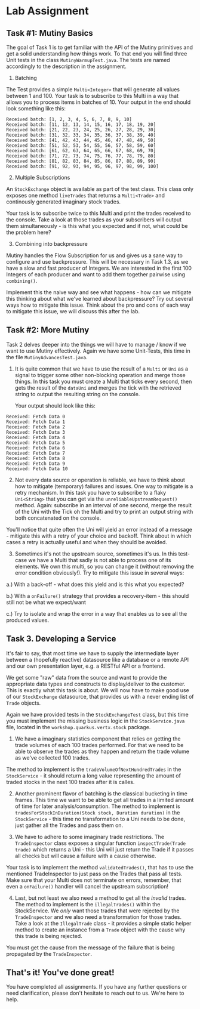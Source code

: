 # Lab Assignment

## Task #1: Mutiny Basics

The goal of Task 1 is to get familiar with the API of the Mutiny primitives and get a solid understanding how things work. To that end you will find three Unit tests in the class `MutinyWarmupTest.java`. The tests are named accordingly to the description in the assignment.


1. Batching

The Test provides a simple `Multi<Integer>` that will generate all values between 1 and 100. Your task is to subscribe to this Multi in a way that allows you to process items in batches of 10. Your output in the end should look something like this:

```
Received batch: [1, 2, 3, 4, 5, 6, 7, 8, 9, 10]
Received batch: [11, 12, 13, 14, 15, 16, 17, 18, 19, 20]
Received batch: [21, 22, 23, 24, 25, 26, 27, 28, 29, 30]
Received batch: [31, 32, 33, 34, 35, 36, 37, 38, 39, 40]
Received batch: [41, 42, 43, 44, 45, 46, 47, 48, 49, 50]
Received batch: [51, 52, 53, 54, 55, 56, 57, 58, 59, 60]
Received batch: [61, 62, 63, 64, 65, 66, 67, 68, 69, 70]
Received batch: [71, 72, 73, 74, 75, 76, 77, 78, 79, 80]
Received batch: [81, 82, 83, 84, 85, 86, 87, 88, 89, 90]
Received batch: [91, 92, 93, 94, 95, 96, 97, 98, 99, 100]
```

2. Multiple Subscriptions

An `StockExchange` object is available as part of the test class. This class only exposes one method `liveTrades` that returns a `Multi<Trade>` and continously generated imaginary stock trades. 

Your task is to subscribe twice to this Multi and print the trades received to the console. Take a look at those trades as your subscribers will output them simultaneously - is this what you expected and if not, what could be the problem here?

3. Combining into backpressure

Mutiny handles the Flow Subscription for us and gives us a sane way to configure and use backpressure. This will be necessary in Task 1.3, as we have a slow and fast producer of Integers. We are interested in the first 100 Integers of each producer and want to add them together pairwise using `combining()`.

Implement this the naive way and see what happens - how can we mitigate this thinking about what we've learned about backpressure? Try out several ways how to mitigate this issue. Think about the pro and cons of each way to mitigate this issue, we will discuss this after the lab.

## Task #2: More Mutiny

Task 2 delves deeper into the things we will have to manage / know if we want to use Mutiny effectively. Again we have some Unit-Tests, this time in the file `MutinyAdvancesTest.java`.

1. It is quite common that we have to use the result of a `Multi` or `Uni` as a signal to trigger some other non-blocking operation and merge those things. In this task you must create a Multi that ticks every second, then gets the result of the `dataUni` and merges the tick with the retrieved string to output the resulting string on the console.

    Your output should look like this:

```
Received: Fetch Data 0
Received: Fetch Data 1
Received: Fetch Data 2
Received: Fetch Data 3
Received: Fetch Data 4
Received: Fetch Data 5
Received: Fetch Data 6
Received: Fetch Data 7
Received: Fetch Data 8
Received: Fetch Data 9
Received: Fetch Data 10
```

2. Not every data source or operation is reliable, we have to think about how to mitigate (temporary) failures and issues. One way to mitigate is a retry mechanism. In this task you have to subscribe to a flaky `Uni<String>` that you can get via the `unreliableUpstreamRequest()` method. Again: subscribe in an interval of one second, merge the result of the Uni with the Tick oh the Multi and try to print an output string with both concatenated on the console.

You'll notice that quite often the Uni will yield an error instead of a message - mitigate this with a retry of your choice and backoff. Think about in which cases a retry is actually useful and when they should be avoided.   


3. Sometimes it's not the upstream source, sometimes it's us. In this test-case we have a Multi that sadly is not able to process one of its elements. We own this multi, so you can change it (without removing the error condition obviously!). Try to mitigate this issue in several ways:

a.) With a back-off - what does this yield and is this what you expected?

b.) With a `onFailure()` strategy that provides a recovery-item - this should still not be what we expect/want

c.) Try to isolate and wrap the error in a way that enables us to see all the produced values. 

## Task 3. Developing a Service

It's fair to say, that most time we have to supply the intermediate layer between a (hopefully reactive) datasource like a database or a remote API and our own presentation layer, e.g. a RESTful API or a frontend.

We get some "raw" data from the source and want to provide the appropriate data types and constructs to display/deliver to the customer. This is exactly what this task is about. We will now have to make good use of our `StockExchange` datasource, that provides us with a never ending list of `Trade` objects.

Again we have provided tests in the `StockExchangeTest` class, but this time you must implement the missing business logic in the `StockService.java` file, located in the `workshop.quarkus.vertx.stock` package.

1. We have a imaginary statistics component that relies on getting the trade volumes of each 100 trades performed. For that we need to be able to observe the trades as they happen and return the trade volume as we've collected 100 trades.

The method to implement is the `tradeVolumeOfNextHundredTrades` in the `StockService` - it should return a long value representing the amount of traded stocks in the next 100 trades after it is calles.

2. Another prominent flavor of batching is the classical bucketing in time frames. This time we want to be able to get all trades in a limited amount of time for later analysis/consumption. The method to implement is `tradesForStockInDuration(Stock stock, Duration duration)` in the `StockService` - this time no transformation to a Uni needs to be done, just gather all the Trades and pass them on.

3. We have to adhere to some imaginary trade restrictions. The `TradeInspector` class exposes a singular function `inspectTrade(Trade trade)` which returns a Uni - this Uni will just return the Trade if it passes all checks but will cause a failure with a cause otherwise.

Your task is to implement the method `validatedTrades()`, that has to use the mentioned TradeInspector to just pass on the Trades that pass all tests. Make sure that your Multi does not terminate on errors, remember, that even a `onFailure()` handler will cancel the upstream subscription!

4. Last, but not least we also need a method to get all the _invalid_ trades. The method to implement is the `illegalTrades()` within the StockService. We _only_ want those trades that were rejected by the `TradeInspector` and we also need a transformation for those trades. Take a look at the `IllegalTrade` class - it provides a simple static helper method to create an instance from a `Trade` object with the cause why this trade is being rejected. 

You must get the cause from the message of the failure that is being propagated by the `TradeInspector`. 


## That's it! You've done great!

You have completed all assignments. If you have any further questions or need clarification, please don't hesitate to reach out to us. We're here to help.